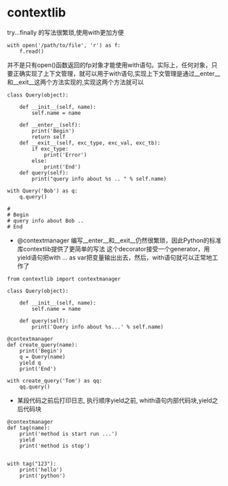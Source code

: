 # contextlib

try...finally 的写法很繁琐,使用with更加方便 
```
with open('/path/to/file', 'r') as f:
    f.read()
```
并不是只有open()函数返回的fp对象才能使用with语句。实际上，任何对象，只要正确实现了上下文管理，就可以用于with语句,实现上下文管理是通过__enter__和__exit__这两个方法实现的,实现这两个方法就可以
```
class Query(object):

    def __init__(self, name):
        self.name = name

    def __enter__(self):
        print('Begin')
        return self
    def __exit__(self, exc_type, exc_val, exc_tb):
        if exc_type:
            print('Error')
        else:
            print('End')
    def query(self):
        print("query info about %s .. " % self.name)

with Query('Bob') as q:
    q.query()

# 
# Begin
# query info about Bob .. 
# End
```
* @contextmanager 编写__enter__和__exit__仍然很繁琐，因此Python的标准库contextlib提供了更简单的写法
这个decorator接受一个generator，用yield语句把with ... as var把变量输出出去，然后，with语句就可以正常地工作了

```
from contextlib import contextmanager

class Query(object):

    def __init__(self, name):
        self.name = name

    def query(self):
        print('Query info about %s...' % self.name)

@contextmanager
def create_query(name):
    print('Begin')
    q = Query(name)
    yield q
    print('End')

with create_query('Tom') as qq:
    qq.query()
```
*  某段代码之前后打印日志, 执行顺序yield之前, whith语句内部代码块,yield之后代码块
```
@contextmanager
def tag(name):
    print('method is start run ...')
    yield
    print('method is stop')


with tag("123"):
    print('hello')
    print('python')
```

